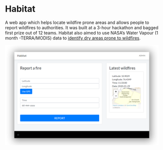 # Habitat
A web app which helps locate wildfire prone areas and allows people to report wildfires to authorities. It was built at a 3-hour hackathon and bagged first prize out of 12 teams. Habitat also aimed to use NASA’s Water Vapour (1 month -TERRA/MODIS) data to [identify dry areas prone to wildfires](https://github.com/anaswaratrajan/habitat_dash).

![Screenshots](https://raw.githubusercontent.com/AnandBaburajan/Habitat/master/demo.png)
